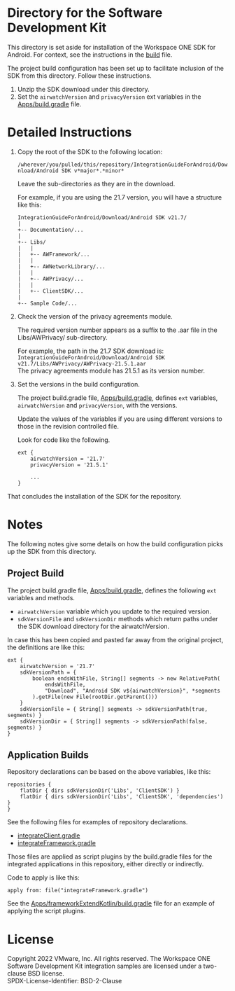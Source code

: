 # Directory for the Software Development Kit
This directory is set aside for installation of the Workspace ONE SDK for
Android. For context, see the instructions in the
[build](../Documentation/build.md) file.

The project build configuration has been set up to facilitate inclusion of the
SDK from this directory. Follow these instructions.

1.  Unzip the SDK download under this directory.
2.  Set the `airwatchVersion` and `privacyVersion` ext variables in the
    [Apps/build.gradle](../Apps/build.gradle) file.

# Detailed Instructions
1.  Copy the root of the SDK to the following location:

    `/wherever/you/pulled/this/repository/IntegrationGuideForAndroid/Download/Android SDK v*major*.*minor*`

    Leave the sub-directories as they are in the download.

    For example, if you are using the 21.7 version, you will have a structure
    like this:

        IntegrationGuideForAndroid/Download/Android SDK v21.7/
        |
        +-- Documentation/...
        |
        +-- Libs/
        |   |
        |   +-- AWFramework/...
        |   |
        |   +-- AWNetworkLibrary/...
        |   |
        |   +-- AWPrivacy/...
        |   |
        |   +-- ClientSDK/...
        |
        +-- Sample Code/...

2.  Check the version of the privacy agreements module.

    The required version number appears as a suffix to the .aar file in the
    Libs/AWPrivacy/ sub-directory.
    
    For example, the path in the 21.7 SDK download is:  
    `IntegrationGuideForAndroid/Download/Android SDK v21.7/Libs/AWPrivacy/AWPrivacy-21.5.1.aar`  
    The privacy agreements module has 21.5.1 as its version number.

3.  Set the versions in the build configuration.

    The project build.gradle file, [Apps/build.gradle](../Apps/build.gradle),
    defines `ext` variables, `airwatchVersion` and `privacyVersion`, with the
    versions.

    Update the values of the variables if you are using different versions to
    those in the revision controlled file.

    Look for code like the following.

        ext {
            airwatchVersion = '21.7'
            privacyVersion = '21.5.1'

            ...
        }

That concludes the installation of the SDK for the repository.

# Notes
The following notes give some details on how the build configuration picks up
the SDK from this directory.

## Project Build
The project build.gradle file, [Apps/build.gradle](../Apps/build.gradle),
defines the following `ext` variables and methods.

-   `airwatchVersion` variable which you update to the required version.
-   `sdkVersionFile` and `sdkVersionDir` methods which return paths under the
    SDK download directory for the airwatchVersion.

In case this has been copied and pasted far away from the original project, the
definitions are like this:

    ext {
        airwatchVersion = '21.7'
        sdkVersionPath = {
            boolean endsWithFile, String[] segments -> new RelativePath(
                endsWithFile,
                "Download", "Android SDK v${airwatchVersion}", *segments
            ).getFile(new File(rootDir.getParent()))
        }
        sdkVersionFile = { String[] segments -> sdkVersionPath(true, segments) }
        sdkVersionDir = { String[] segments -> sdkVersionPath(false, segments) }
    }

## Application Builds
Repository declarations can be based on the above variables, like this:

    repositories {
        flatDir { dirs sdkVersionDir('Libs', 'ClientSDK') }
        flatDir { dirs sdkVersionDir('Libs', 'ClientSDK', 'dependencies') }
    }

See the following files for examples of repository declarations.

-   [integrateClient.gradle](../Apps/clientKotlin/integrateClient.gradle)
-   [integrateFramework.gradle](../Apps/frameworkExtendKotlin/integrateFramework.gradle)

Those files are applied as script plugins by the build.gradle files for the
integrated applications in this repository, either directly or indirectly.

Code to apply is like this:

    apply from: file("integrateFramework.gradle")

See the
[Apps/frameworkExtendKotlin/build.gradle](../Apps/frameworkExtendKotlin/build.gradle)
file for an example of applying the script plugins.

# License
Copyright 2022 VMware, Inc. All rights reserved.
The Workspace ONE Software Development Kit integration samples are licensed
under a two-clause BSD license.  
SPDX-License-Identifier: BSD-2-Clause